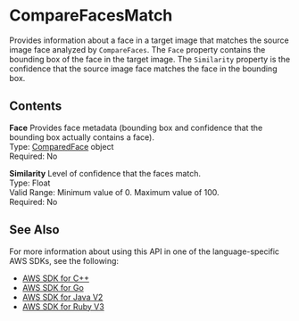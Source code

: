 # CompareFacesMatch<a name="API_CompareFacesMatch"></a>

Provides information about a face in a target image that matches the source image face analyzed by `CompareFaces`\. The `Face` property contains the bounding box of the face in the target image\. The `Similarity` property is the confidence that the source image face matches the face in the bounding box\.

## Contents<a name="API_CompareFacesMatch_Contents"></a>

 **Face**   <a name="rekognition-Type-CompareFacesMatch-Face"></a>
Provides face metadata \(bounding box and confidence that the bounding box actually contains a face\)\.  
Type: [ComparedFace](API_ComparedFace.md) object  
Required: No

 **Similarity**   <a name="rekognition-Type-CompareFacesMatch-Similarity"></a>
Level of confidence that the faces match\.  
Type: Float  
Valid Range: Minimum value of 0\. Maximum value of 100\.  
Required: No

## See Also<a name="API_CompareFacesMatch_SeeAlso"></a>

For more information about using this API in one of the language\-specific AWS SDKs, see the following:
+  [AWS SDK for C\+\+](https://docs.aws.amazon.com/goto/SdkForCpp/rekognition-2016-06-27/CompareFacesMatch) 
+  [AWS SDK for Go](https://docs.aws.amazon.com/goto/SdkForGoV1/rekognition-2016-06-27/CompareFacesMatch) 
+  [AWS SDK for Java V2](https://docs.aws.amazon.com/goto/SdkForJavaV2/rekognition-2016-06-27/CompareFacesMatch) 
+  [AWS SDK for Ruby V3](https://docs.aws.amazon.com/goto/SdkForRubyV3/rekognition-2016-06-27/CompareFacesMatch) 